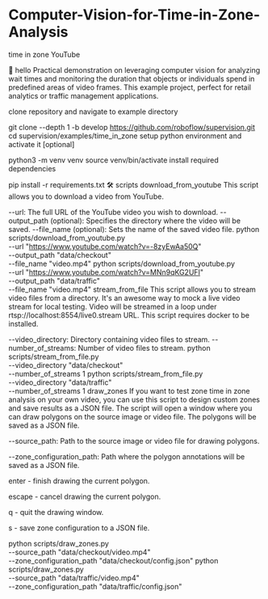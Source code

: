# Computer-Vision-for-Time-in-Zone-Analysis

time in zone
YouTube

👋 hello
Practical demonstration on leveraging computer vision for analyzing wait times and monitoring the duration that objects or individuals spend in predefined areas of video frames. This example project, perfect for retail analytics or traffic management applications.

clone repository and navigate to example directory

git clone --depth 1 -b develop https://github.com/roboflow/supervision.git
cd supervision/examples/time_in_zone
setup python environment and activate it [optional]

python3 -m venv venv
source venv/bin/activate
install required dependencies

pip install -r requirements.txt
🛠 scripts
download_from_youtube
This script allows you to download a video from YouTube.

--url: The full URL of the YouTube video you wish to download.
--output_path (optional): Specifies the directory where the video will be saved.
--file_name (optional): Sets the name of the saved video file.
python scripts/download_from_youtube.py \
    --url "https://www.youtube.com/watch?v=-8zyEwAa50Q" \
    --output_path "data/checkout" \
    --file_name "video.mp4"
python scripts/download_from_youtube.py \
    --url "https://www.youtube.com/watch?v=MNn9qKG2UFI" \
    --output_path "data/traffic" \
    --file_name "video.mp4"
stream_from_file
This script allows you to stream video files from a directory. It's an awesome way to mock a live video stream for local testing. Video will be streamed in a loop under rtsp://localhost:8554/live0.stream URL. This script requires docker to be installed.

--video_directory: Directory containing video files to stream.
--number_of_streams: Number of video files to stream.
python scripts/stream_from_file.py \
    --video_directory "data/checkout" \
    --number_of_streams 1
python scripts/stream_from_file.py \
    --video_directory "data/traffic" \
    --number_of_streams 1
draw_zones
If you want to test zone time in zone analysis on your own video, you can use this script to design custom zones and save results as a JSON file. The script will open a window where you can draw polygons on the source image or video file. The polygons will be saved as a JSON file.

--source_path: Path to the source image or video file for drawing polygons.

--zone_configuration_path: Path where the polygon annotations will be saved as a JSON file.

enter - finish drawing the current polygon.

escape - cancel drawing the current polygon.

q - quit the drawing window.

s - save zone configuration to a JSON file.

python scripts/draw_zones.py \
    --source_path "data/checkout/video.mp4" \
    --zone_configuration_path "data/checkout/config.json"
python scripts/draw_zones.py \
    --source_path "data/traffic/video.mp4" \
    --zone_configuration_path "data/traffic/config.json"
